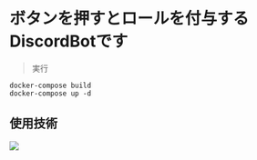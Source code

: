 # ボタンを押すとロールを付与するDiscordBotです
> 実行
```
docker-compose build
docker-compose up -d
```

## 使用技術
<img src="https://go-skill-icons.vercel.app/api/icons?i=typescript,discord,docker,jest,k8s" />